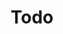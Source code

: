 ---
title: "Todo"
url: /san-carlos-de-bariloche/todo-avenida-de-los-pioneros/
shop: supermercado
---